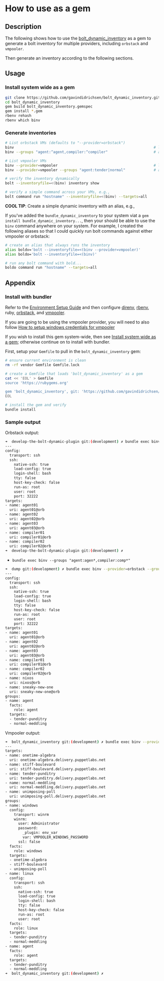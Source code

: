 # How to use as a gem

## Description

The following shows how to use the [bolt_dynamic_inventory](https://github.com/gavindidrichsen/bolt_dynamic_inventory) as a gem to generate a bolt inventory for multiple providers, including `orbstack` and `vmpooler`.

Then generate an inventory according to the following sections.

## Usage

### Install system wide as a gem

```bash
git clone https://github.com/gavindidrichsen/bolt_dynamic_inventory.git
cd bolt_dynamic_inventory
gem build bolt_dynamic_inventory.gemspec
gem install *.gem
rbenv rehash
rbenv which binv
```

### Generate inventories

```bash
# List orbstack VMs (defaults to "--provider=orbstack")
binv                                                                # list all VMs
binv --groups "agent:^agent,compiler:^compiler"                     # add custom regex groups

# List vmpooler VMs
binv --provider=vmpooler                                            # list all VMs grouping windows and linux
binv --provider=vmpooler --groups "agent:tender|normal"             # add custom regex groups

# verify the inventory dynamically
bolt --inventoryfile=<(binv) inventory show

# verify a simple command across your VMs, e.g.,
bolt command run "hostname" --inventoryfile=<(binv) --targets=all
```

**COOL TIP**: Create a simple dynamic inventory with an alias, e.g.,

If you've added the `bundle_dynamic_inventory` to your system viat a `gem install bundle_dynamic_inventory...`, then your should be able to use the `binv` command anywhere on your system.  For example, I created the following aliases so that I could quickly run bolt commands against either vmpooler or orbstack:

```bash
# create an alias that always runs the inventory
alias boldv='bolt --inventoryfile=<(binv --provider=vmpooler)'
alias boldo='bolt --inventoryfile=<(binv)'

# run any bolt command with bold...
boldo command run "hostname" --targets=all
```

## Appendix

### Install with bundler

Refer to the [Environment Setup Guide](how_to_setup_environment.md) and then configure [direnv](https://direnv.net), [rbenv](https://github.com/rbenv/rbenv), ruby, [orbstack](https://docs.orbstack.dev), and [vmpooler](https://github.com/puppetlabs/vmpooler/tree/main).

If you are going to be using the vmpooler provider, you will need to also follow [How to setup windows credentials for vmpooler](how_to_setup_windows_credentials_for_vmpooler.md)

If you wish to install this gem system-wide, then see [Install system wide as a gem](#install-system-wide-as-a-gem); otherwise continue on to install with bundler.

First, setup your `Gemfile` to pull in the `bolt_dynamic_inventory` gem:

```bash
# ensure current environment is clean
rm -rf vendor Gemfile Gemfile.lock

# create a Gemfile that loads 'bolt_dynamic_inventory' as a gem
cat << 'EOL' > Gemfile
source 'https://rubygems.org'

gem 'bolt_dynamic_inventory', git: 'https://github.com/gavindidrichsen/bolt_dynamic_inventory.git', branch: 'main'
EOL

# install the gem and verify
bundle install
```

### Sample output

Orbstack output:

```bash
➜  develop-the-bolt-dynamic-plugin git:(development) ✗ bundle exec binv --provider=orbstack 
---
config:
  transport: ssh
  ssh:
    native-ssh: true
    load-config: true
    login-shell: bash
    tty: false
    host-key-check: false
    run-as: root
    user: root
    port: 32222
targets:
- name: agent01
  uri: agent01@orb
- name: agent02
  uri: agent02@orb
- name: agent03
  uri: agent03@orb
- name: compiler01
  uri: compiler01@orb
- name: compiler02
  uri: compiler02@orb
➜  develop-the-bolt-dynamic-plugin git:(development) ✗ 
```

* `bundle exec binv --groups "agent:agen*,compiler:comp*"`

```bash
➜  dump git:(development) ✗ bundle exec binv --provider=orbstack --groups "agent:agen*,compiler:comp*"
---
config:
  transport: ssh
  ssh:
    native-ssh: true
    load-config: true
    login-shell: bash
    tty: false
    host-key-check: false
    run-as: root
    user: root
    port: 32222
targets:
- name: agent01
  uri: agent01@orb
- name: agent02
  uri: agent02@orb
- name: agent03
  uri: agent03@orb
- name: compiler01
  uri: compiler01@orb
- name: compiler02
  uri: compiler02@orb
- name: nixos
  uri: nixos@orb
- name: sneaky-new-one
  uri: sneaky-new-one@orb
groups:
- name: agent
  facts:
    role: agent
  targets:
  - tender-punditry
  - normal-meddling
```

Vmpooler output:

```bash
➜  bolt_dynamic_inventory git:(development) ✗ bundle exec binv --provider=vmpooler --groups "agent:tender|normal"
---
targets:
- name: onetime-algebra
  uri: onetime-algebra.delivery.puppetlabs.net
- name: stiff-boulevard
  uri: stiff-boulevard.delivery.puppetlabs.net
- name: tender-punditry
  uri: tender-punditry.delivery.puppetlabs.net
- name: normal-meddling
  uri: normal-meddling.delivery.puppetlabs.net
- name: unimposing-poll
  uri: unimposing-poll.delivery.puppetlabs.net
groups:
- name: windows
  config:
    transport: winrm
    winrm:
      user: Administrator
      password:
        _plugin: env_var
        var: VMPOOLER_WINDOWS_PASSWORD
      ssl: false
  facts:
    role: windows
  targets:
  - onetime-algebra
  - stiff-boulevard
  - unimposing-poll
- name: linux
  config:
    transport: ssh
    ssh:
      native-ssh: true
      load-config: true
      login-shell: bash
      tty: false
      host-key-check: false
      run-as: root
      user: root
  facts:
    role: linux
  targets:
  - tender-punditry
  - normal-meddling
- name: agent
  facts:
    role: agent
  targets:
  - tender-punditry
  - normal-meddling
➜  bolt_dynamic_inventory git:(development) ✗ 
```
